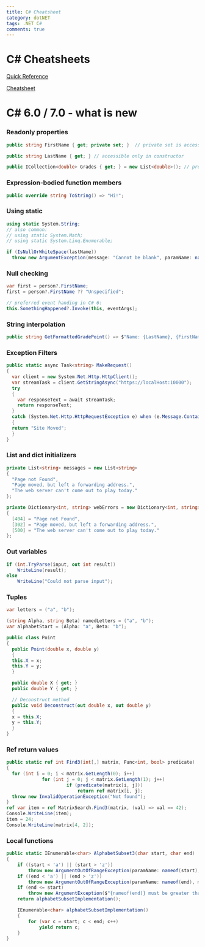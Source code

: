 ```yaml
---
title: C# Cheatsheet
category: dotNET
tags: .NET C#
comments: true 
---
```


# C# Cheatsheets

[Quick Reference](http://www.digilife.be/quickreferences/qrc/core%20csharp%20and%20.net%20quick%20reference.pdf)

[Cheatsheet](https://www.cheatography.com/kimyo/cheat-sheets/c/)


# C# 6.0 / 7.0 - what is new

### Readonly properties

```csharp
public string FirstName { get; private set; }  // private set is accessible from the entire class

public string LastName { get; } // accessible only in constructor

public ICollection<double> Grades { get; } = new List<double>(); // property initializer
```

### Expression-bodied function members

```csharp
public override string ToString() => "Hi!";
```

### Using static

```csharp
using static System.String;
// also common: 
// using static System.Math;
// using static System.Linq.Enumerable;

if (IsNullOrWhiteSpace(lastName))
  throw new ArgumentException(message: "Cannot be blank", paramName: nameof(lastName));
```

### Null checking

```csharp
var first = person?.FirstName;
first = person?.FirstName ?? "Unspecified";

// preferred event handing in C# 6:
this.SomethingHappened?.Invoke(this, eventArgs);
```

### String interpolation

```csharp
public string GetFormattedGradePoint() => $"Name: {LastName}, {FirstName}. G.P.A: {Grades.Average():F2}";
```

### Exception Filters

```csharp
public static async Task<string> MakeRequest()
{
  var client = new System.Net.Http.HttpClient();
  var streamTask = client.GetStringAsync("https://localHost:10000");
  try 
  {
    var responseText = await streamTask;
    return responseText;
  } 
  catch (System.Net.Http.HttpRequestException e) when (e.Message.Contains("301"))
  {
  return "Site Moved";
  }
}
```

### List and dict initializers

```csharp
private List<string> messages = new List<string>
{
  "Page not Found",
  "Page moved, but left a forwarding address.",
  "The web server can't come out to play today."
};

private Dictionary<int, string> webErrors = new Dictionary<int, string>
{
  [404] = "Page not Found",
  [302] = "Page moved, but left a forwarding address.",
  [500] = "The web server can't come out to play today."
};
```

### Out variables

```csharp
if (int.TryParse(input, out int result))
    WriteLine(result);
else
    WriteLine("Could not parse input");
```
    
### Tuples

```csharp
var letters = ("a", "b");

(string Alpha, string Beta) namedLetters = ("a", "b");
var alphabetStart = (Alpha: "a", Beta: "b");

public class Point
{
  public Point(double x, double y)
  {
  this.X = x;
  this.Y = y;
  }

  public double X { get; }
  public double Y { get; }

  // Deconstruct method
  public void Deconstruct(out double x, out double y)
  {
  x = this.X;
  y = this.Y;
  }
}
```

### Ref return values

```csharp
public static ref int Find3(int[,] matrix, Func<int, bool> predicate)
{
  for (int i = 0; i < matrix.GetLength(0); i++)
             for (int j = 0; j < matrix.GetLength(1); j++)
                      if (predicate(matrix[i, j]))
                          return ref matrix[i, j];
  throw new InvalidOperationException("Not found");
}
ref var item = ref MatrixSearch.Find3(matrix, (val) => val == 42);
Console.WriteLine(item);
item = 24;
Console.WriteLine(matrix[4, 2]);
```

### Local functions

```csharp
public static IEnumerable<char> AlphabetSubset3(char start, char end)
{
    if ((start < 'a') || (start > 'z'))
        throw new ArgumentOutOfRangeException(paramName: nameof(start), message: "start must be a letter");
    if ((end < 'a') || (end > 'z'))
        throw new ArgumentOutOfRangeException(paramName: nameof(end), message: "end must be a letter");
    if (end <= start)
        throw new ArgumentException($"{nameof(end)} must be greater than {nameof(start)}");
    return alphabetSubsetImplementation();

    IEnumerable<char> alphabetSubsetImplementation()
    {
        for (var c = start; c < end; c++)
            yield return c;
    }
}
```